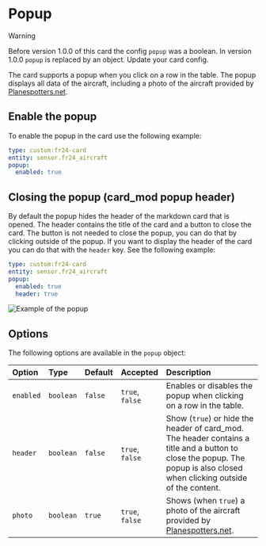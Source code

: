 # Popup

> [!WARNING]
> Before version 1.0.0 of this card the config `popup` was a boolean. In version 1.0.0 `popup` is replaced by an object.
> Update your card config.

The card supports a popup when you click on a row in the table. The popup displays all data of the aircraft, including a photo of the aircraft provided by [Planespotters.net][planespotters].

## Enable the popup

To enable the popup in the card use the following example:

```yaml
type: custom:fr24-card
entity: sensor.fr24_aircraft
popup:
  enabled: true
```

## Closing the popup (card_mod popup header)

By default the popup hides the header of the markdown card that is opened. The header contains the title of the card and a button to close the card. The button is not needed to close the popup, you can do that by clicking outside of the popup. If you want to display the header of the card you can do that with the `header` key. See the following example:

```yaml
type: custom:fr24-card
entity: sensor.fr24_aircraft
popup:
  enabled: true
  header: true
```

![Example of the popup][img_popup]

## Options
The following options are available in the `popup` object:

| Option    | Type      | Default | Accepted        | Description                                                                                                                                                               |
| :-------- | :-------- | :------ | :-------------- | :------------------------------------------------------------------------------------------------------------------------------------------------------------------------ |
| `enabled` | `boolean` | `false` | `true`, `false` | Enables or disables the popup when clicking on a row in the table.                                                                                                        |
| `header`  | `boolean` | `false` | `true`, `false` | Show (`true`) or hide the header of card_mod. The header contains a title and a button to close the popup. The popup is also closed when clicking outside of the content. |
| `photo`   | `boolean` | `true`  | `true`, `false` | Shows (when `true`) a photo of the aircraft provided by [Planespotters.net][planespotters].                                                                               |

<!-- Documentation links -->
[planespotters]: https://www.planespotters.net/photo/api

<!-- Images -->
[img_popup]: https://raw.githubusercontent.com/fratsloos/fr24_card/master/readme/images/popup.png?raw=true "Example of the popup"
